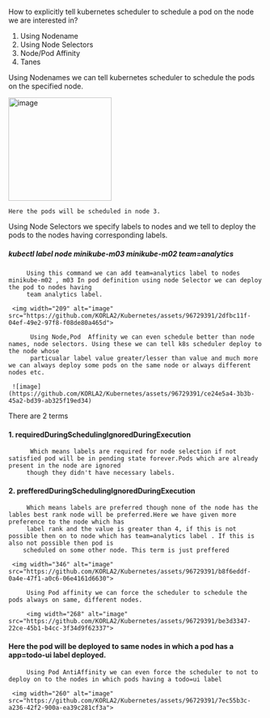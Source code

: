 How to explicitly tell kubernetes scheduler to schedule a pod on the node we are interested in?

1. Using Nodename
2. Using Node Selectors
3. Node/Pod  Affinity
4. Tanes

 Using Nodenames we can tell kubernetes scheduler to schedule the pods on the specified node.
 
  <img width="204" alt="image" src="https://github.com/KORLA2/Kubernetes/assets/96729391/8ef7b8c6-b594-4f94-97cd-0662c81d3b74">
   
    Here the pods will be scheduled in node 3.

  Using Node Selectors we specify labels to nodes and we tell to deploy the pods to the nodes having corresponding labels.

##### kubectl  label node minikube-m03 minikube-m02 team=analytics

         Using this command we can add team=analytics label to nodes  minikube-m02 , m03 In pod definition using node Selector we can deploy the pod to nodes having
         team analytics label.

     <img width="209" alt="image" src="https://github.com/KORLA2/Kubernetes/assets/96729391/2dfbc11f-04ef-49e2-97f8-f08de80a465d">

          Using Node,Pod  Affinity we can even schedule better than node names, node selectors. Using these we can tell k8s scheduler deploy to the node whose 
          particualar label value greater/lesser than value and much more we can always deploy some pods on the same node or always different nodes etc.
 
     ![image](https://github.com/KORLA2/Kubernetes/assets/96729391/ce24e5a4-3b3b-45a2-bd39-ab325f19ed34)


 There are 2 terms 
 
####  1. requiredDuringSchedulingIgnoredDuringExecution
          Which means labels are required for node selection if not satisfied pod will be in pending state forever.Pods which are already present in the node are ignored 
         though they didn't have necessary labels.

#### 2. prefferedDuringSchedulingIgnoredDuringExecution
     
         Which means labels are preferred though none of the node has the lables best rank node will be preferred.Here we have given more preference to the node which has 
         label rank and the value is greater than 4, if this is not possible then on to node which has team=analytics label . If this is also not possible then pod is 
        scheduled on some other node. This term is just preffered
 
     <img width="346" alt="image" src="https://github.com/KORLA2/Kubernetes/assets/96729391/b8f6eddf-0a4e-47f1-a0c6-06e4161d6630">

         Using Pod affinity we can force the scheduler to schedule the pods always on same, different nodes. 
       
         <img width="268" alt="image" src="https://github.com/KORLA2/Kubernetes/assets/96729391/be3d3347-22ce-45b1-b4cc-3f34d9f62337">
          
   #### Here the pod will be deployed to same nodes in which a pod has a app=todo-ui label deployed.

         Using Pod AntiAffinity we can even force the scheduler to not to deploy on to the nodes in which pods having a todo=ui label
       
     <img width="260" alt="image" src="https://github.com/KORLA2/Kubernetes/assets/96729391/7ec55b3c-a236-42f2-900a-ea39c281cf3a">





